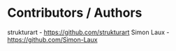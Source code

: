 # Contributors / Authors


strukturart - https://github.com/strukturart
Simon Laux - https://github.com/Simon-Laux